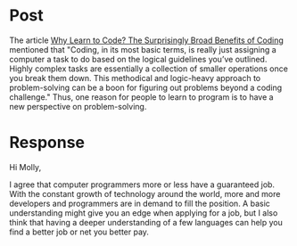 # Post

The article [Why Learn to Code? The Surprisingly Broad Benefits of Coding](https://www.rasmussen.edu/degrees/technology/blog/why-learn-to-code/) mentioned that "Coding, in its most basic terms, is really just assigning a computer a task to do based on the logical guidelines you’ve outlined. Highly complex tasks are essentially a collection of smaller operations once you break them down. This methodical and logic-heavy approach to problem-solving can be a boon for figuring out problems beyond a coding challenge." Thus, one reason for people to learn to program is to have a new perspective on problem-solving.

# Response

Hi Molly,

I agree that computer programmers more or less have a guaranteed job. With the constant growth of technology around the world, more and more developers and programmers are in demand to fill the position. A basic understanding might give you an edge when applying for a job, but I also think that having a deeper understanding of a few languages can help you find a better job or net you better pay.
